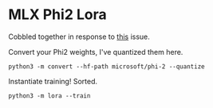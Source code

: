 # MLX Phi2 Lora

Cobbled together in response to [this](https://github.com/ml-explore/mlx-examples/issues/135) issue.

Convert your Phi2 weights, I've quantized them here.

```
python3 -m convert --hf-path microsoft/phi-2 --quantize
```

Instantiate training! Sorted.

```
python3 -m lora --train
```